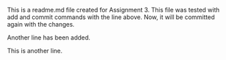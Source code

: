 This is a readme.md file created for Assignment 3.
This file was tested with add and commit commands with the line above. Now, it will be committed again with the changes. 

Another line has been added. 

This is another line. 